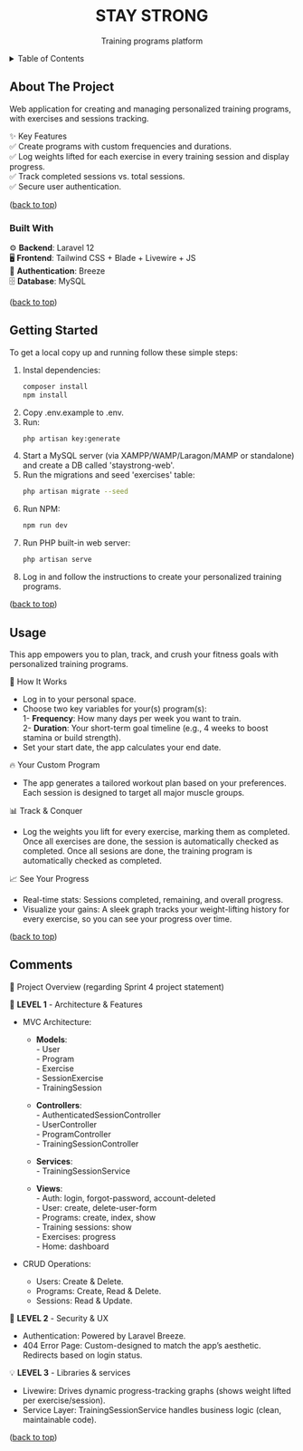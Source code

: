 <a id="readme-top"></a>

<h1 align="center">STAY STRONG</h1>
<p align="center">Training programs platform</p>

<details>
  <summary>Table of Contents</summary>
  <ol>
    <li><a href="#about-the-project">About The Project</a></li>  
    <li><a href="#built-with">Built With</a></li>
    <li><a href="#getting-started">Getting Started</a></li>
    <li><a href="#usage">Usage</a></li>
    <li><a href="#comments">Comments</a></li>
  </ol>
</details>

## About The Project
Web application for creating and managing personalized training programs, with exercises and sessions tracking.

✨ Key Features<br>
✅ Create programs with custom frequencies and durations.<br>
✅ Log weights lifted for each exercise in every training session and display progress.<br>
✅ Track completed sessions vs. total sessions.<br>
✅ Secure user authentication.

<p align="left">(<a href="#readme-top">back to top</a>)</p>

### Built With<br>
⚙️ **Backend**: Laravel 12<br>
🖥️ **Frontend**: Tailwind CSS + Blade + Livewire + JS<br>
🔑 **Authentication**: Breeze<br>
🗄️ **Database**: MySQL

<p align="left">(<a href="#readme-top">back to top</a>)</p>

## Getting Started
To get a local copy up and running follow these simple steps:

1. Instal dependencies: 
   ```sh
   composer install
   npm install
   ```
2. Copy .env.example to .env.<br>
3. Run: 
   ```sh
   php artisan key:generate
   ```
4. Start a MySQL server (via XAMPP/WAMP/Laragon/MAMP or standalone) and create a DB called 'staystrong-web'.
5. Run the migrations and seed 'exercises' table:
   ```sh
   php artisan migrate --seed
   ```
6. Run NPM: 
   ```sh
   npm run dev
   ```
7. Run PHP built-in web server: 
   ```sh
   php artisan serve
   ```
8. Log in and follow the instructions to create your personalized training programs.

<p align="left">(<a href="#readme-top">back to top</a>)</p>

## Usage
This app empowers you to plan, track, and crush your fitness goals with personalized training programs.

🚀 How It Works
* Log in to your personal space.
* Choose two key variables for your(s) program(s):<br>
         1- **Frequency**: How many days per week you want to train.<br>
         2- **Duration**: Your short-term goal timeline (e.g., 4 weeks to boost stamina or build strength).<br>
* Set your start date, the app calculates your end date.

🔥 Your Custom Program
* The app generates a tailored workout plan based on your preferences. Each session is designed to target all major muscle groups.

📊 Track & Conquer
* Log the weights you lift for every exercise, marking them as completed. Once all exercises are done, the session is automatically checked as completed. Once all sesions are done, the training program is automatically checked as completed.

📈 See Your Progress
* Real-time stats: Sessions completed, remaining, and overall progress.
* Visualize your gains: A sleek graph tracks your weight-lifting history for every exercise, so you can see your progress over time.

<p align="left">(<a href="#readme-top">back to top</a>)</p>

## Comments
🚀 Project Overview (regarding Sprint 4 project statement)

📌 **LEVEL 1** - Architecture & Features
* MVC Architecture:
   * **Models**:<br> 
         - User<br>
         - Program<br>
         - Exercise<br>
         - SessionExercise<br> 
         - TrainingSession<br>
   
   * **Controllers**:<br>
         - AuthenticatedSessionController<br>
         - UserController<br>
         - ProgramController<br>
         - TrainingSessionController<br>

   * **Services**:<br> 
         - TrainingSessionService<br>

   * **Views**:<br> 
         - Auth: login, forgot-password, account-deleted<br>
         - User: create, delete-user-form<br>
         - Programs: create, index, show<br>
         - Training sessions: show<br>
         - Exercises: progress<br>
         - Home: dashboard

* CRUD Operations:
   - Users: Create & Delete.
   - Programs: Create, Read & Delete.
   - Sessions: Read & Update.

🔐 **LEVEL 2** - Security & UX
* Authentication: Powered by Laravel Breeze.
* 404 Error Page: Custom-designed to match the app’s aesthetic. Redirects based on login status.

💡 **LEVEL 3** - Libraries & services
* Livewire: Drives dynamic progress-tracking graphs (shows weight lifted per exercise/session).
* Service Layer: TrainingSessionService handles business logic (clean, maintainable code).

<p align="left">(<a href="#readme-top">back to top</a>)</p>